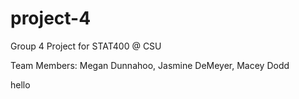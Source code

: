 # project-4
Group 4 Project for STAT400 @ CSU

Team Members: Megan Dunnahoo, Jasmine DeMeyer, Macey Dodd

hello